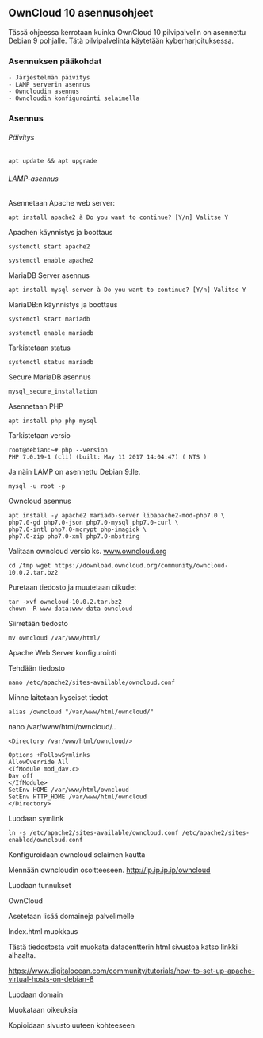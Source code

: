 ## OwnCloud 10 asennusohjeet

Tässä ohjeessa kerrotaan kuinka OwnCloud 10 pilvipalvelin on asennettu Debian 9 pohjalle. Tätä pilvipalvelinta käytetään kyberharjoituksessa.

### Asennuksen pääkohdat

```
- Järjestelmän päivitys
- LAMP serverin asennus
- Owncloudin asennus
- Owncloudin konfigurointi selaimella
```

### Asennus

###### Päivitys

```
apt update && apt upgrade
```

###### LAMP-asennus

Asennetaan Apache web server:

```
apt install apache2 à Do you want to continue? [Y/n] Valitse Y
```

Apachen käynnistys ja boottaus

```
systemctl start apache2
```

```
systemctl enable apache2
```

MariaDB Server asennus

```
apt install mysql-server à Do you want to continue? [Y/n] Valitse Y
```

MariaDB:n käynnistys ja boottaus

```
systemctl start mariadb
```
```
systemctl enable mariadb
```
Tarkistetaan status

```
systemctl status mariadb
```
Secure MariaDB asennus

```
mysql_secure_installation
```
Asennetaan PHP
```
apt install php php-mysql
```
Tarkistetaan versio
```
root@debian:~# php --version
PHP 7.0.19-1 (cli) (built: May 11 2017 14:04:47) ( NTS )
```
Ja näin LAMP on asennettu Debian 9:lle.
```
mysql -u root -p
```
Owncloud asennus
```
apt install -y apache2 mariadb-server libapache2-mod-php7.0 \
php7.0-gd php7.0-json php7.0-mysql php7.0-curl \
php7.0-intl php7.0-mcrypt php-imagick \
php7.0-zip php7.0-xml php7.0-mbstring
```
Valitaan owncloud versio ks. www.owncloud.org
```
cd /tmp wget https://download.owncloud.org/community/owncloud-10.0.2.tar.bz2
```
Puretaan tiedosto ja muutetaan oikudet
```
tar -xvf owncloud-10.0.2.tar.bz2
chown -R www-data:www-data owncloud
```
Siirretään tiedosto
```
mv owncloud /var/www/html/
```
Apache Web Server konfigurointi

Tehdään tiedosto
```
nano /etc/apache2/sites-available/owncloud.conf
```
Minne laitetaan kyseiset tiedot
```
alias /owncloud "/var/www/html/owncloud/"
```
nano /var/www/html/owncloud/..

    <Directory /var/www/html/owncloud/>

    Options +FollowSymlinks
    AllowOverride All
    <IfModule mod_dav.c>
    Dav off
    </IfModule>
    SetEnv HOME /var/www/html/owncloud
    SetEnv HTTP_HOME /var/www/html/owncloud
    </Directory>

Luodaan symlink

```
ln -s /etc/apache2/sites-available/owncloud.conf /etc/apache2/sites-enabled/owncloud.conf
```
Konfiguroidaan owncloud selaimen kautta

Mennään owncloudin osoitteeseen. http://ip.ip.ip.ip/owncloud

Luodaan tunnukset

OwnCloud

Asetetaan lisää domaineja palvelimelle

Index.html muokkaus

Tästä tiedostosta voit muokata datacentterin html sivustoa katso linkki alhaalta.

https://www.digitalocean.com/community/tutorials/how-to-set-up-apache-virtual-hosts-on-debian-8

Luodaan domain

Muokataan oikeuksia

Kopioidaan sivusto uuteen kohteeseen

